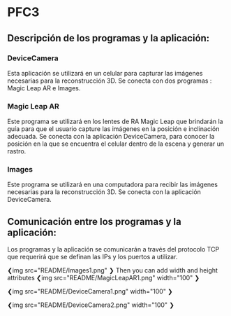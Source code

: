 # PFC3

## Descripción de los programas y la aplicación:

### DeviceCamera

Esta aplicación se utilizará en un celular para capturar las imágenes necesarias para la reconstrucción 3D. 
Se conecta con dos programas : Magic Leap AR e Images.

### Magic Leap AR

Este programa se utilizará en los lentes de RA Magic Leap que brindarán la guía para que el usuario capture las imágenes en la posición e inclinación adecuada.
Se conecta con la aplicación DeviceCamera, para conocer la posición en la que se encuentra el celular dentro de la escena y generar un rastro.
  

### Images

Este programa se utilizará en una computadora para recibir las imágenes necesarias para la reconstrucción 3D.
Se conecta con la aplicación DeviceCamera. 


## Comunicación entre los programas y la aplicación:

Los programas y la aplicación se comunicarán a través del protocolo TCP que requerirá que se definan las IPs y los puertos a utilizar.


❮img src="README/Images1.png" ❯
Then you can add width and height attributes
❮img src="README/MagicLeapAR1.png" width="100" ❯

❮img src="README/DeviceCamera1.png" width="100" ❯

❮img src="README/DeviceCamera2.png" width="100" ❯
